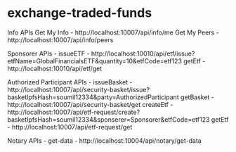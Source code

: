 # exchange-traded-funds

Info APIs
Get My Info - http://localhost:10007/api/info/me
Get My Peers - http://localhost:10007/api/info/peers

Sponsorer APIs -
issueETF - http://localhost:10010/api/etf/issue?etfName=GlobalFinancialsETF&quantity=10&etfCode=etf123
getEtf - http://localhost:10010/api/etf/get

Authorized Participant APIs -
issueBasket - http://localhost:10007/api/security-basket/issue?basketIpfsHash=soumil12334&party=AuthorizedParticipant
getBasket - http://localhost:10007/api/security-basket/get
createEtf - http://localhost:10007/api/etf-request/create?basketIpfsHash=soumil12334&sponserer=Sponsorer&etfCode=etf123
getEtf - http://localhost:10007/api/etf-request/get

Notary APIs -
get-data - http://localhost:10004/api/notary/get-data
